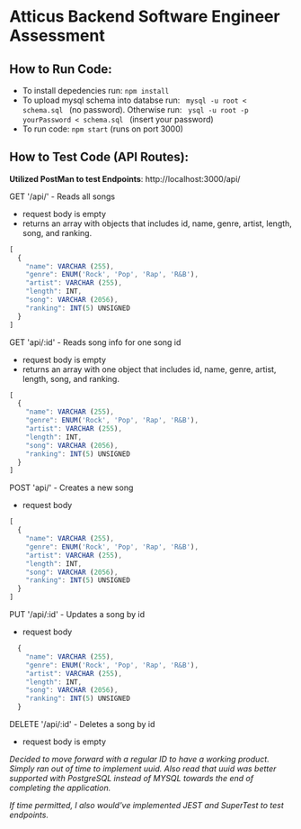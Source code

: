 # Atticus Backend Software Engineer Assessment


## How to Run Code:
* To install depedencies run: <code>npm install</code> 
* To upload mysql schema into databse run: <code> mysql -u root < schema.sql </code> (no password). Otherwise run: <code> ysql -u root -p yourPassword < schema.sql </code> (insert your password)
* To run code: <code>npm start</code> (runs on port 3000)

## How to Test Code (API Routes):
**Utilized PostMan to test Endpoints**: http://localhost:3000/api/

GET '/api/' - Reads all songs
* request body is empty
* returns an array with objects that includes id, name, genre, artist, length, song, and ranking.
```javascript
[
  {
    "name": VARCHAR (255),
    "genre": ENUM('Rock', 'Pop', 'Rap', 'R&B'),
    "artist": VARCHAR (255),
    "length": INT,
    "song": VARCHAR (2056),
    "ranking": INT(5) UNSIGNED
  }
]
```
GET 'api/:id' - Reads song info for one song id
* request body is empty
* returns an array with one object that includes id, name, genre, artist, length, song, and ranking.
```javascript
[
  {
    "name": VARCHAR (255),
    "genre": ENUM('Rock', 'Pop', 'Rap', 'R&B'),
    "artist": VARCHAR (255),
    "length": INT,
    "song": VARCHAR (2056),
    "ranking": INT(5) UNSIGNED
  }
]
```

POST 'api/' - Creates a new song 
* request body
```javascript
[
  {
    "name": VARCHAR (255),
    "genre": ENUM('Rock', 'Pop', 'Rap', 'R&B'),
    "artist": VARCHAR (255),
    "length": INT,
    "song": VARCHAR (2056),
    "ranking": INT(5) UNSIGNED
  }
]
```
PUT '/api/:id' - Updates a song by id
* request body
```javascript 
  {
    "name": VARCHAR (255),
    "genre": ENUM('Rock', 'Pop', 'Rap', 'R&B'),
    "artist": VARCHAR (255),
    "length": INT,
    "song": VARCHAR (2056),
    "ranking": INT(5) UNSIGNED
  }
```
DELETE '/api/:id' - Deletes a song by id
* request body is empty

*Decided to move forward with a regular ID to have a working product. Simply ran out of time to implement uuid. Also read that uuid was better supported with PostgreSQL instead of MYSQL towards the end of completing the application.*

*If time permitted, I also would've implemented JEST and SuperTest to test endpoints.*